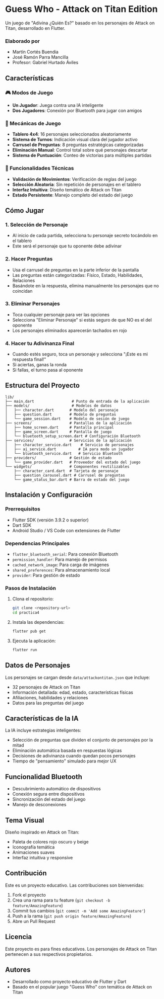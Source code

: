 # Guess Who - Attack on Titan Edition

Un juego de "Adivina ¿Quién Es?" basado en los personajes de Attack on Titan, desarrollado en Flutter.

### Elaborado por
- Martín Cortés Buendia
- José Ramón Parra Mancilla
- Profesor: Gabriel Hurtado Áviles

## Características

### 🎮 Modos de Juego
- **Un Jugador**: Juega contra una IA inteligente
- **Dos Jugadores**: Conexión por Bluetooth para jugar con amigos

### 🎯 Mecánicas de Juego
- **Tablero 4x4**: 16 personajes seleccionados aleatoriamente
- **Sistema de Turnos**: Indicación visual clara del jugador activo
- **Carrusel de Preguntas**: 8 preguntas estratégicas categorizadas
- **Eliminación Manual**: Control total sobre qué personajes descartar
- **Sistema de Puntuación**: Conteo de victorias para múltiples partidas

### 🔧 Funcionalidades Técnicas
- **Validación de Movimientos**: Verificación de reglas del juego
- **Selección Aleatoria**: Sin repetición de personajes en el tablero
- **Interfaz Intuitiva**: Diseño temático de Attack on Titan
- **Estado Persistente**: Manejo completo del estado del juego

## Cómo Jugar

### 1. Selección de Personaje
- Al inicio de cada partida, selecciona tu personaje secreto tocándolo en el tablero
- Este será el personaje que tu oponente debe adivinar

### 2. Hacer Preguntas
- Usa el carrusel de preguntas en la parte inferior de la pantalla
- Las preguntas están categorizadas: Físico, Estado, Habilidades, Relaciones
- Basándote en la respuesta, elimina manualmente los personajes que no coincidan

### 3. Eliminar Personajes
- Toca cualquier personaje para ver las opciones
- Selecciona "Eliminar Personaje" si estás seguro de que NO es el del oponente
- Los personajes eliminados aparecerán tachados en rojo

### 4. Hacer tu Adivinanza Final
- Cuando estés seguro, toca un personaje y selecciona "¡Este es mi respuesta final!"
- Si aciertas, ganas la ronda
- Si fallas, el turno pasa al oponente

## Estructura del Proyecto

```
lib/
├── main.dart                 # Punto de entrada de la aplicación
├── models/                   # Modelos de datos
│   ├── character.dart       # Modelo del personaje
│   ├── question.dart        # Modelo de preguntas
│   └── game_session.dart    # Modelo de sesión de juego
├── screens/                 # Pantallas de la aplicación
│   ├── home_screen.dart     # Pantalla principal
│   ├── game_screen.dart     # Pantalla de juego
│   └── bluetooth_setup_screen.dart # Configuración Bluetooth
├── services/                # Servicios de la aplicación
│   ├── character_service.dart    # Servicio de personajes
│   ├── ai_service.dart          # IA para modo un jugador
│   └── bluetooth_service.dart   # Servicio Bluetooth
├── providers/               # Gestión de estado
│   └── game_provider.dart   # Proveedor del estado del juego
└── widgets/                 # Componentes reutilizables
    ├── character_card.dart  # Tarjeta de personaje
    ├── question_carousel.dart # Carrusel de preguntas
    └── game_status_bar.dart # Barra de estado del juego
```

## Instalación y Configuración

### Prerrequisitos
- Flutter SDK (versión 3.9.2 o superior)
- Dart SDK
- Android Studio / VS Code con extensiones de Flutter

### Dependencias Principales
- `flutter_bluetooth_serial`: Para conexión Bluetooth
- `permission_handler`: Para manejo de permisos
- `cached_network_image`: Para carga de imágenes
- `shared_preferences`: Para almacenamiento local
- `provider`: Para gestión de estado

### Pasos de Instalación

1. Clona el repositorio:
   ```bash
   git clone <repository-url>
   cd practica4
   ```

2. Instala las dependencias:
   ```bash
   flutter pub get
   ```

3. Ejecuta la aplicación:
   ```bash
   flutter run
   ```

## Datos de Personajes

Los personajes se cargan desde `data/attackontitan.json` que incluye:
- 32 personajes de Attack on Titan
- Información detallada: edad, estado, características físicas
- Afiliaciones, habilidades y relaciones
- Datos para las preguntas del juego

## Características de la IA

La IA incluye estrategias inteligentes:
- Selección de preguntas que dividen el conjunto de personajes por la mitad
- Eliminación automática basada en respuestas lógicas
- Decisiones de adivinanza cuando quedan pocos personajes
- Tiempo de "pensamiento" simulado para mejor UX

## Funcionalidad Bluetooth

- Descubrimiento automático de dispositivos
- Conexión segura entre dispositivos
- Sincronización del estado del juego
- Manejo de desconexiones

## Tema Visual

Diseño inspirado en Attack on Titan:
- Paleta de colores rojo oscuro y beige
- Iconografía temática
- Animaciones suaves
- Interfaz intuitiva y responsive

## Contribución

Este es un proyecto educativo. Las contribuciones son bienvenidas:

1. Fork el proyecto
2. Crea una rama para tu feature (`git checkout -b feature/AmazingFeature`)
3. Commit tus cambios (`git commit -m 'Add some AmazingFeature'`)
4. Push a la rama (`git push origin feature/AmazingFeature`)
5. Abre un Pull Request

## Licencia

Este proyecto es para fines educativos. Los personajes de Attack on Titan pertenecen a sus respectivos propietarios.

## Autores

- Desarrollado como proyecto educativo de Flutter y Dart
- Basado en el popular juego "Guess Who" con temática de Attack on Titan
